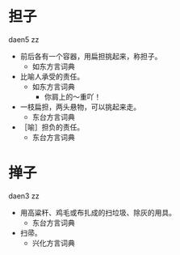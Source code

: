 # 担子
daen5 zz
+ 前后各有一个容器，用扁担挑起来，称担子。
  * 如东方言词典
+ 比喻人承受的责任。
  * 如东方言词典
    - 你肩上的～重吖！
+ 一枝扁担，两头悬物，可以挑起来走。
  * 东台方言词典
+ ［喻］担负的责任。
  * 东台方言词典

# 掸子
daen3 zz
+ 用高粱秆、鸡毛或布扎成的扫垃圾、除灰的用具。
  * 东台方言词典
+ 扫帚。
  * 兴化方言词典
